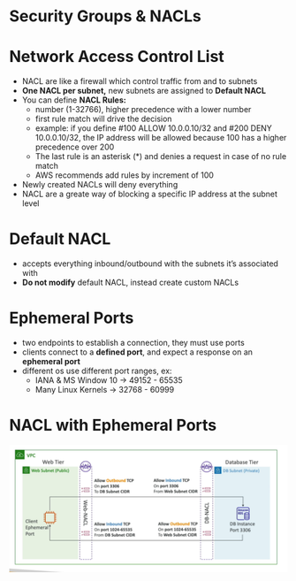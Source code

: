 # Security Groups & NACLs

# Network Access Control List

- NACL are like a firewall which control traffic from and to subnets
- **One NACL per subnet,** new subnets are assigned to **Default NACL**
- You can define **NACL Rules:**
    - number (1-32766), higher precedence with a lower number
    - first rule match will drive the decision
    - example: if you define #100 ALLOW 10.0.0.10/32 and #200 DENY 10.0.0.10/32, the IP address will be allowed because 100 has a higher precedence over 200
    - The last rule is an asterisk (*) and denies a request in case of no rule match
    - AWS recommends add rules by increment of 100
- Newly created NACLs will deny everything
- NACL are a greate way of blocking a specific IP address at the subnet level

# Default NACL

- accepts everything inbound/outbound with the subnets it’s associated with
- **Do not modify** default NACL, instead create custom NACLs

# Ephemeral Ports

- two endpoints to establish a connection, they must use ports
- clients connect to a **defined port**, and expect a response on an **ephemeral port**
- different os use different port ranges, ex:
    - IANA & MS Window 10 → 49152 - 65535
    - Many Linux Kernels → 32768 - 60999

# NACL with Ephemeral Ports

![image.png](AWS%20Solution%20Architect/SAA-C03%20Notes/Security%20Groups%20&%20NACLs%20191d3d175d2380149cdac4400f7b9924/image.png)